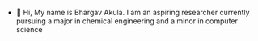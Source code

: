 - 👋 Hi, My name is Bhargav Akula. I am an aspiring researcher currently pursuing a major in chemical engineering and a minor in computer science
  

<!---
bhargavakula01/bhargavakula01 is a ✨ special ✨ repository because its `README.md` (this file) appears on your GitHub profile.
You can click the Preview link to take a look at your changes.
--->
